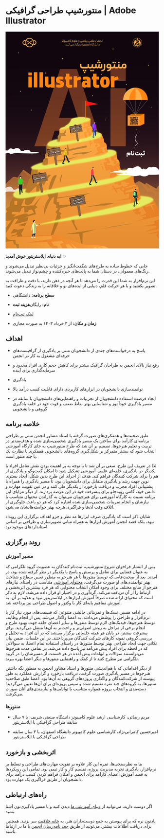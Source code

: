 # منتورشیپ طراحی گرافیکی | Adobe Illustrator


![Illustrator-poster](statics/Mentorship-Illustrator.jpg)


**به دنیای ایلاستریتور خوش آمدید!** ✨


جایی که خطوط ساده به طرح‌های شگفت‌انگیز و جزئیات بی‌نظیر تبدیل می‌شوند و رنگ‌های معمولی، در دستان شما به پالت‌های خیره‌کننده و چشم‌نواز تبدیل می‌شوند.


این نرم‌افزار به شما این قدرت را می‌دهد تا هر آنچه در ذهن دارید، با دقت و ظرافت به تصویر بکشید و با هر حرکت قلم، دنیایی از ایده‌های نو و خلاقانه را به زندگی دعوت کنید.


- **سطح برنامه:** دانشگاهی


- **هزینه ثبت‌‎نام:** رایگان


- [لینک ثبت‌نام](https://app.epoll.ir/40716050)


- **زمان و مکان:** از ۳ خرداد ۱۴۰۳ به صورت مجازی


## اهداف


- پاسخ به درخواست‌های چندی از دانشجویان مبنی بر یادگیری از گرافیست‌های حرفه‌ای مشغول به کار در انجمن


- رفع نیاز بالای انجمن به طراحان گرافیک بیشتر برای کاهش حجم کاری افراد محدود و سرمایه‌گذاری برای آینده


- یادگیری 


- توانمندسازی دانشجویان در ابزارهای کاربردی دارای قابلیت کسب درآمد بالا


- ایجاد فرصت استفاده دانشجویان از تجربیات و راهنمایی‌های دانشجویان با سابقه در مسیر یادگیری خودآموز و شناسایی بهتر نقاط ضعف و قوت خود در حلقه یادگیری گروهی و دانشجویی    


## خلاصه برنامه

طبق صحبت‌ها و همفکری‌های صورت گرفته با استاد مشاور انجمن مبنی بر طراحی برنامه‌ای کارآمد برای ساختن یک مسیر یادگیری شخصی‌سازی شده و هدف‌مندتر در تربیت و تعلیم هنرجوها، تصمیم بر آن شد که طرح منتورشیپ به جای کارگاه آموزشی انتخاب شود که بیشتر متمرکز بر شکل‌گیری گروه‌های دانشجویی همفکری با نظارت یک یا چند منتور است.


لذا در تعریف این طرح، سعی بر آن شد تا با توجه به پر اهمیت بودن نقش تعامل افراد با یکدیگر در یادگیری، حلقه‌ای علمی-آموزشی تشکیل شود تا امکان گفت‌وگو و یادگیری از هم را برای شرکت کنندگان فراهم کند. هدف از اجرای این طرح بدین شکل، ایجاد بستری نوین جهت رشد و یادگیری متقابل برای دانشجویان بود، تا مسیر یادگیری را همراه با پشتیبانی افراد مجرب و دریافت بازخورد از یکدیگر طی‌ کنند و در عین تقویت مهارت‌ و دانش خود، گامی روبه‌جلو برای پیشرفت خود در این عرصه بردارند. از دیگر مزایای این برنامه نسبت به کارگاه آموزشی برای هنرجویان می‌توان به گذراندن محتوای متناسب با نیازشان و انجام تمرینات شخصی‌سازی شده اشاره کرد که هر دو باعث جلوگیری از اتلاف وقت آن‌ها و فراگیری هرچه بهتر خواسته‌هایشان می‌شود.


شایان ذکر است که یادگیری صرف ابزارها مد نظر و جزو اهداف برگزاری این رویداد نبود، بلکه قصد انجمن آموزش ابزارها به همراه مبانی تصویرسازی و طراحی بر اساس استانداردهای موجود بود. 


## روند برگزاری


### مسیر آموزش


پس از انتشار فراخوان شروع منتورشیپ، ثبت‌نام کنندگان به عضویت گروه تلگرامی که به عنوان فضایی برای تعامل و پرسش و پاسخ با یکدیگر در نظر گرفته شده بود، در آمدند. بعد از صحبت‌هایی که توسط منتورها با هر هنرجو به منظور تعیین سطح و شناخت بهتر توانمندی‌های او صورت می‌گرفت، [محتوای آموزشی](/منتورشیپ/ایلاستریتور/مسیر%20آموزشی) متناسب در راستای نیازهای هنرجو از منابع مختلف برای وجود امکان انتخاب محتوایی که هر فرد بیشترین اثربخشی و ارتباط را از آن دریافت می‌کند، گردآوری و در اختیار او قرار داده می‌شد. لازم به ذکر است که محتوای ارائه شده صرفاً آموزش ابزارها در ایلاستریتور نبود و علاوه بر آن، به آموزش مفاهیم پایه‌ای کار با وکتور و اصول طراحی نیز پرداخته شد.


در ادامه مسیر، تسک‌ها و تمریناتی چالشی متنوعی که قسمت‌های مورد نیاز کار با نرم‌افزار و طراحی را پوشش می‌دادند، به اعضا واگذار می‌شد. پس از انجام وظایف توسط هنرجوها، فیدبک‌های لازم توسط منتورها و سایر اعضای حلقه جهت بهبود طرح و انجام برخی از مراحل به روش اصولی‌تر و راحت‌تر به آن‌ها منتقل می‌گردید. برای پیشرفت بیشتر، در پایان هر هفته جلساتی برگزار می‌شد که در آن افراد به تحلیل و بررسی گروهی نمونه کارهای شرکت کنندگان می‌پرداختند. در این جلسات، ضمن بیان نکاتی جهت ایجاد طراحی بهتر توسط منتورها در راستای استفاده تمام اعضا، به سوالاتی که در لحظه برای افراد پیش می‌آمد نیز پاسخ داده می‌شد. در تمامی مدت هنرجوها می‌توانستند سوالات و ابهامات پیش آمده در هر قسمت از مسیرشان را در گروه تلگرامی نیز مطرح کنند تا از کمک و راهنمایی منتورها و دیگر اعضا بهره ببرند.


از دیگر اقداماتی که با هم‌اندیشی منتورها و استاد مشاور انجمن به منظور نگه داشتن هنرجوها در مسیر یادگیری صورت گرفت، دریافت بازخورد و گزارش عملکرد به طور پیوسته از شرکت‌کنندگان و واگذاری پروژه‌های گروهی به آن‌ها بود. اعضا طبق صلاحدید منتورها، به گروه‌های چند نفره تقسیم شده و سپس پروژه‌ای برای آن‌ها تعیین می‌گردید؛ دسته‌بندی و انتخاب پروژه همواره متناسب با توانایی‌ها و نیازمندی‌های آنان صورت می‌گرفت.


### منتورها


- مریم رضائی، کارشناسی ارشد علوم کامپیوتر دانشگاه صنعتی شریف، با ۷ سال سابقه طراحی گرافیکی با ایلاستریتور


- امیرحسین کامرانی‌نژاد، کارشناسی علوم کامپیوتر دانشگاه اصفهان، با ۳ سال سابقه طراحی گرافیکی با ایلاستریتور


## اثربخشی و بازخورد


بنا به نظرسنجی‌ها، ثمره این کار علاوه بر تقویت مهارت‌های طراحی و تسلط بر نرم‌افزار، یادگیری تجربه مدیریت پروژه، تقسیم کار و کار تیمی بود. تمامی این رویکردها به قصد آموزش اعضای کارآمد برای انجمن و امکان فراهم کردن کسب درآمد برای دانشجویان از طریق فراگیری یک مهارت بود.


## راه‌های ارتباطی


اگر دوست دارید، می‌توانید از [دنیای آموزشی ما](/منتورشیپ/ایلاستریتور/مسیر%20آموزشی) دیدن کنید و با مسیر یادگیری‌تون آشنا بشید.


یادتون نره که برای پیوستن به جمع دوست‌داران هنر، به [خانه خلاقیت](https://app.epoll.ir/40716050) سر بزنید. همچنین برای دریافت اطلاعات بیشتر، می‌تونید از طریق [جغد نامه‌رسان انجمن](https://t.me/AMCSSup) با ما در ارتباط باشید.
